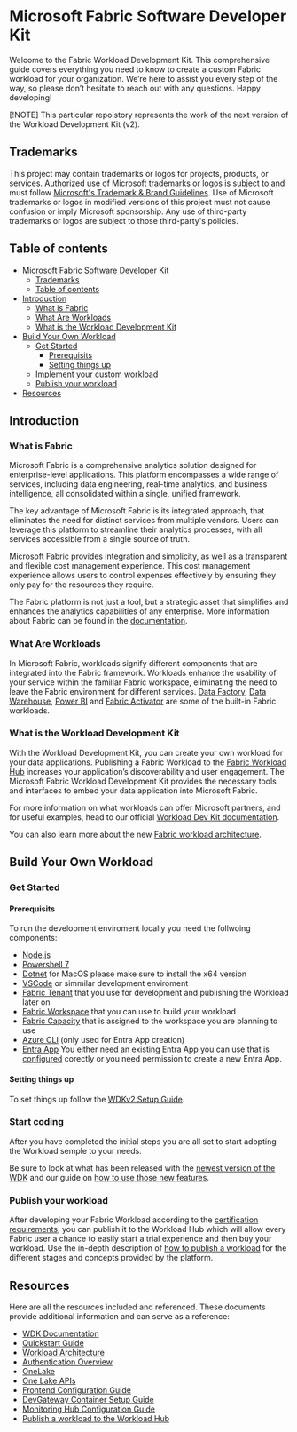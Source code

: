 
# Microsoft Fabric Software Developer Kit

Welcome to the Fabric Workload Development Kit. This comprehensive guide covers everything you need to know to create a custom Fabric workload for your organization. We’re here to assist you every step of the way, so please don’t hesitate to reach out with any questions. Happy developing!

[!NOTE]
This particular repoistory represents the work of the next version of the Workload Development Kit (v2).

## Trademarks

This project may contain trademarks or logos for projects, products, or services. Authorized use of Microsoft
trademarks or logos is subject to and must follow [Microsoft's Trademark & Brand Guidelines](https://www.microsoft.com/en-us/legal/intellectualproperty/trademarks/usage/general).
Use of Microsoft trademarks or logos in modified versions of this project must not cause confusion or imply Microsoft sponsorship.
Any use of third-party trademarks or logos are subject to those third-party's policies.

## Table of contents

- [Microsoft Fabric Software Developer Kit](#microsoft-fabric-software-developer-kit)
  - [Trademarks](#trademarks)
  - [Table of contents](#table-of-contents)
- [Introduction](#introduction)
  - [What is Fabric](#what-is-fabric)
  - [What Are Workloads](#what-are-workloads)
  - [What is the Workload Development Kit](#what-is-the-workload-development-kit)
- [Build Your Own Workload](#build-your-own-workload)
  - [Get Started](#get-started)
    - [Prerequisits](#prerequisits)
    - [Setting things up](#setting-things-up)
  - [Implement your custom workload](#start-coding)
  - [Publish your workload](#publish-your-workload)
- [Resources](#resources)

## Introduction

### What is Fabric

Microsoft Fabric is a comprehensive analytics solution designed for enterprise-level applications. This platform encompasses a wide range of services, including data engineering, real-time analytics, and business intelligence, all consolidated within a single, unified framework.

The key advantage of Microsoft Fabric is its integrated approach, that eliminates the need for distinct services from multiple vendors. Users can leverage this platform to streamline their analytics processes, with all services accessible from a single source of truth.

Microsoft Fabric provides integration and simplicity, as well as a transparent and flexible cost management experience. This cost management experience allows users to control expenses effectively by ensuring they only pay for the resources they require.

The Fabric platform is not just a tool, but a strategic asset that simplifies and enhances the analytics capabilities of any enterprise.
More information about Fabric can be found in the [documentation](https://learn.microsoft.com/en-us/fabric/get-started/microsoft-fabric-overview).

### What Are Workloads

In Microsoft Fabric, workloads signify different components that are integrated into the Fabric framework. Workloads enhance the usability of your service within the familiar Fabric workspace, eliminating the need to leave the Fabric environment for different services. [Data Factory](https://learn.microsoft.com/en-us/fabric/data-factory/data-factory-overview), [Data Warehouse](https://learn.microsoft.com/en-us/fabric/data-warehouse/data-warehousing), [Power BI](https://learn.microsoft.com/en-us/power-bi/enterprise/service-premium-what-is) and [Fabric Activator](https://learn.microsoft.com/en-us/fabric/real-time-intelligence/data-activator/activator-introduction) are some of the built-in Fabric workloads.

### What is the Workload Development Kit

With the Workload Development Kit, you can create your own workload for your data applications. Publishing a Fabric Workload to the [Fabric Workload Hub](https://learn.microsoft.com/en-us/fabric/workload-development-kit/more-workloads-add) increases your application’s discoverability and user engagement. The Microsoft Fabric Workload Development Kit provides the necessary tools and interfaces to embed your data application into Microsoft Fabric.

For more information on what workloads can offer Microsoft partners, and for useful examples, head to our official [Workload Dev Kit documentation](https://learn.microsoft.com/en-us/fabric/workload-development-kit/development-kit-overview).

You can also learn more about the new [Fabric workload architecture](./docs/WDKv2-Introduction.md).

## Build Your Own Workload

### Get Started

#### Prerequisits

To run the development enviroment locally you need the follwoing components:

* [Node.js](https://nodejs.org/en/download/)
* [Powershell 7](https://learn.microsoft.com/en-us/powershell/scripting/install/installing-powershell)
* [Dotnet](https://dotnet.microsoft.com/en-us/download) for MacOS please make sure to install the x64 version 
* [VSCode](https://code.visualstudio.com/download) or simmilar development enviroment
* [Fabric Tenant](https://app.fabric.microsoft.com/) that you use for development and publishing the Workload later on
* [Fabric Workspace](https://learn.microsoft.com/en-us/fabric/fundamentals/workspaces) that you can use to build your workload
* [Fabric Capacity](https://learn.microsoft.com/en-us/fabric/enterprise/licenses) that is assigned to the workspace you are planning to use
* [Azure CLI](https://learn.microsoft.com/en-us/cli/azure/install-azure-cli?view=azure-cli-latest) (only used for Entra App creation)
* [Entra App](https://entra.microsoft.com/) You either need an existing Entra App you can use that is [configured](./docs/WDKv2-How-To.md) corectly or you need permission to create a new Entra App.

#### Setting things up

To set things up follow the [WDKv2 Setup Guide](./docs/WDKv2-Setup.md).

### Start coding

After you have completed the initial steps you are all set to start adopting the Workload semple to your needs.

Be sure to look at what has been released with the [newest version of the WDK](./docs/WDKv2-Introduction.md) and our guide on [how to use those new features](./docs/WDKv2-How-To.md).

### Publish your workload

After developing your Fabric Workload according to the [certification requirements](https://learn.microsoft.com/en-us/fabric/workload-development-kit/publish-workload-requirements), you can publish it to the Workload Hub which will allow every Fabric user a chance to easily start a trial experience and then buy your workload. Use the  in-depth description of [how to publish a workload](https://learn.microsoft.com/en-us/fabric/workload-development-kit/publish-workload-flow) for the different stages and concepts provided by the platform.

## Resources

Here are all the resources included and referenced. These documents provide additional information and can serve as a reference:

* [WDK Documentation](https://learn.microsoft.com/en-us/fabric/workload-development-kit/)
* [Quickstart Guide](/docs/WDKv2-Setup.md)
* [Workload Architecture](https://learn.microsoft.com/en-us/fabric/workload-development-kit/workload-environment)
* [Authentication Overview](https://learn.microsoft.com/en-us/fabric/workload-development-kit/authentication-concept)
* [OneLake](https://learn.microsoft.com/en-us/fabric/onelake/onelake-overview)
* [One Lake APIs](https://learn.microsoft.com/en-us/fabric/onelake/onelake-access-api)
* [Frontend Configuration Guide](https://learn.microsoft.com/en-us/fabric/workload-development-kit/extensibility-front-end)
* [DevGateway Container Setup Guide](/tools/DevGatewayContainer/README.md)
* [Monitoring Hub Configuration Guide](https://learn.microsoft.com/en-us/fabric/workload-development-kit/monitoring-hub)
* [Publish a workload to the Workload Hub](https://learn.microsoft.com/en-us/fabric/workload-development-kit/publish-workload-flow)
